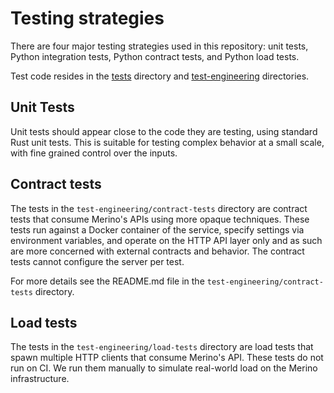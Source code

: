 # Testing strategies

There are four major testing strategies used in this repository: unit tests,
Python integration tests, Python contract tests, and Python load tests.

Test code resides in the [tests][tests] directory and [test-engineering][test-engineering]
directories.

## Unit Tests

Unit tests should appear close to the code they are testing, using standard Rust
unit tests. This is suitable for testing complex behavior at a small scale, with
fine grained control over the inputs.

## Contract tests

The tests in the `test-engineering/contract-tests` directory are contract tests
that consume Merino's APIs using more opaque techniques. These tests run against
a Docker container of the service, specify settings via environment variables,
and operate on the HTTP API layer only and as such are more concerned with
external contracts and behavior. The contract tests cannot configure the server
per test.

For more details see the README.md file in the `test-engineering/contract-tests`
directory.

## Load tests

The tests in the `test-engineering/load-tests` directory are load tests that
spawn multiple HTTP clients that consume Merino's API. These tests do not run on
CI. We run them manually to simulate real-world load on the Merino infrastructure.

[tests]: ../../tests/
[test-engineering]: ../../test-engineering/
